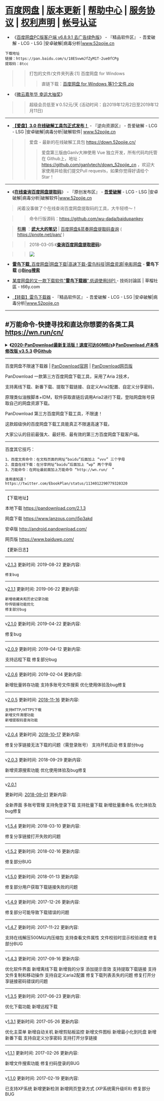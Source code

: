 # [百度网盘](https://yun.baidu.com/) | [版本更新](https://yun.baidu.com/disk/version) |  [帮助中心](https://yun.baidu.com/disk/help) | [服务协议](https://pan.baidu.com/disk/duty/) | [权利声明](http://yun.baidu.com/disk/privacy) | [帐号认证](https://pan.baidu.com/disk/certification)


- 《[百度网盘PC版客户端 v6.8.9.1 去广告绿色版](https://www.52pojie.cn/thread-1080291-1-1.html)》 - 『精品软件区』 - 吾爱破解 - LCG - LSG |安卓破解|病毒分析|www.52pojie.cn
```
下载地址  
链接：https://pan.baidu.com/s/18ESvwmJfZyM1T-2ue0fCPg
提取码：8tcc
```
>> 打包的文件/文件夹列表:[1] 百度网盘 for Windows
>>> 直链下载：[百度网盘 for Windows 等1个文件.zip](https://www.baidupcs.com/rest/2.0/pcs/file?method=batchdownload&app_id=250528&zipcontent=%7B%22fs_id%22%3A%5B%22621090388573816%22%5D%7D&sign=DCb740ccc5511e5e8fedcff06b081203:qLewAfa8tjXB4qpI1LzZKnx0st4%3D&uid=2734966932&time=1591407840&dp-logid=3627486447877969573&dp-callid=0&shareid=1396743377&vuk=2410181194&from_uk=2734966932)

- 《[微云嘉年华 幸运大抽奖](https://act.qzone.qq.com/vip/meteor/blockly/p/2607x8c16b?trace_detail=%7B%22appid%22%3A%22vab_qboss%22%2C%22ad_id%22%3A137839%7D)》  
>> 超级会员低至￥0.52元/天
>> (活动时间：自2019年12月2日至2019年12月11日)

------------------------------------------------------

- [**【爱盘】3.0 在线破解工具包正式发布！**](https://www.52pojie.cn/thread-811805-1-1.html) - 『逆向资源区』 - 吾爱破解 - LCG - LSG |安卓破解|病毒分析|破解软件| www.52pojie.cn  
>> 爱盘 - 最新的在线破解工具包 https://down.52pojie.cn/ 
>>> 爱盘第三版由Ganlv大神使用 Vue 独立开发，所有代码均托管在 Github上，地址：https://github.com/ganlvtech/down_52pojie_cn ，欢迎大家使用并给我们提交Pull requests，如果你觉得好请给个Star！

------------------------------------------------------

- 《[**在线查询百度网盘提取码**](https://www.52pojie.cn/forum.php?mod=viewthread&tid=920211&ctid=1767)》 - 『原创发布区』 - [**吾爱破解**](https://www.52pojie.cn/) - LCG - LSG |安卓破解|病毒分析|破解软件|www.52pojie.cn 
> 闲着没事做了个在线查询百度网盘提取码的工具，大牛轻喷～！

>> 命令行版源码：https://github.com/wu-dada/baidupankey

> [**引用**](https://github.com/taoste/Hello-World/tree/master/github/pnote.net) ：[**武大大的笔记**](https://pnote.net/) | [百度网盘&蓝奏网盘提取码查询](https://pnote.net/pan/)  ( https://pnote.net/pan/ )

>> 2018-03-05:《[**查询百度网盘提取密码**](https://pnote.net/cha-xun-bai-du-wang-pan-ti-qu-mi-ma/)》 

>> <img src="https://attach.52pojie.cn/forum/201904/04/000826yyepgkzytok77dt9.png"/>


- [**雷鸟下载**_百度网盘|网盘下载|高速下载-雷鸟科技|网盘资源|电影网盘](http://www.thunderbird.bar/) - **雷鸟下载**  @[**Bing搜索**](https://cn.bing.com/search?q=%E9%9B%B7%E9%B8%9F%E4%B8%8B%E8%BD%BD%E5%99%A8)

- [某度网盘的又一款下载软件"**雷鸟下载器**",低调使用[6P] ](https://t66y.com/htm_data/2007/7/4014071.html)- 技術討論區 | 草榴社區 - t66y.com

- [【转载】雷鸟下载器](https://www.52pojie.cn/thread-1222078-1-1.html) - 『精品软件区』 - 吾爱破解 - LCG - LSG |安卓破解|病毒分析|www.52pojie.cn

-----------------------------------------------------------

#万能命令-快捷寻找和直达你想要的各类工具 https://wn.run/cn/ 
-----------------------------------------------------------

<details>
    <summary>
     <b>《<a href="https://hoxis.github.io/PanDownload.html">2020-PanDownload最新复活版！速度可达60MB/s</a>》
        <a href="https://github.com/PanDownloadServer/Server/releases/tag/v3.5.3">PanDownload 卢本伟修改版 v3.5.3</a>
        @<a href="https://github.com/PanDownloadServer/Server/">Github</a></b>
     </summary> 
       <p>自从 PanDownload 被处理之后</p>
<p>一直没有超越它的可替代的应用出来</p>
<p>但是最近，竟然有人接盘了！</p>
<a id="more"></a>
<p>重新制作上线</p>
<p>推出了<strong>更加强劲的复活版</strong>！</p>
<p><img src="https://qiniu.ibetalife.com/picgo/20200904130444.png" alt></p>
<p>放张图，大家先感受下</p>
<p><strong>60MB/s！！！</strong></p>
<p><img src="https://qiniu.ibetalife.com/picgo/20200904125217.png" alt></p>
<p>我 TM 当场就惊呆了！</p>
<p>这也太猛了吧！</p>
<p><img src="https://qiniu.ibetalife.com/picgo/20200904125435.gif" alt="手中的菜都掉了"></p>
<p>该版本是<strong>卢本伟修改版</strong></p>
<p>哈哥表示不清楚是不是那个卢本伟</p>
<p><img src="https://qiniu.ibetalife.com/picgo/20200904125813.png" alt></p>
<p>反正这个版本很牛逼就是了！</p>
<h1><span id="软件特点">软件特点</span></h1><p>1、允许最高使用 <strong>1024 线程下载</strong></p>
<p>2、允许最高 <strong>32 任务同时下载</strong></p>
<p>3、修复 PanDownload <strong>全部</strong>功能</p>
<p>4、内置<strong>三大下载通道</strong></p>
<p>5、使用第三方提取码查询通道，<strong>自动填写提取码</strong></p>
<p>6、默认取消 PanDownload 的链接分享</p>
<p>7、较好的<strong>容灾</strong>处理（眼神暗示）</p>
<h1><span id="软件使用">软件使用</span></h1><p>1、下载相应压缩包</p>
<p>2、确认杀软没有删除解压出来的内容</p>
<p>3、双击运行 PanDownload.exe 即可，如果出什么错误，多开几次，试试管理员运行</p>
<p>4、若出现解决不了的错误，可去 Github 详谈</p>
<p>GitHub地址： <a href="https://github.com/PanDownloadServer/Server/" target="_blank" rel="noopener">https://github.com/PanDownloadServer/Server/</a></p>
<p>软件打开后</p>
<p>和之前的 PanDownload 几乎没有区别</p>
<p>仅仅是左上角的 title 做了修改</p>
<p><img src="https://qiniu.ibetalife.com/picgo/20200904130105.png" alt></p>
<p>另外下载时<strong>支持多个下载通道</strong></p>
<p><img src="https://qiniu.ibetalife.com/picgo/20200904130145.png" alt></p>
<p>1、伞兵一号通道：被限速账号使用，会有加速效果</p>
<p>2、伞兵二号通道：未被限速账号使用，不支持远程下载</p>
<p>3、伞兵三号通道：未被限速账号使用，支持远程下载</p>
<p>4、伞兵四号通道：被限速账号使用，可满速</p>
<p>下载资源时</p>
<p>基本都是维持在 10M 每秒的下载速度</p>
<p>如果你的宽带够大，下载速度会更快</p>
<h1><span id="说在后面">说在后面</span></h1><p>PanDownload 功能几乎都能使用</p>
<p>除了你们心心念的度盘搜</p>
<p>想了解 PanDownload 功能的</p>
<p>可以参考之前的文章：<a href="https://mp.weixin.qq.com/s/UdPf5CIfsrzILcnry-7vPA" target="_blank" rel="noopener">我TM用了假的PanDownload吧！</a></p>
<p>不知道这次能撑到什么时候</p>
<p>希望卢本伟安康</p>
<p>毕竟除了维护 PanDownload</p>
<p>还要打比赛呢</p>
</details>

-----------------------------------------------------------

百度网盘不限速下载器 | [PanDownload官网](https://pandownload.com/) | [PanDownload网页版](https://www.baiduwp.com/) 

PanDownload 一款第三方百度网盘下载工具，采用了Aria 2技术，

支持离线下载、新番下载、提取下载链接、自定义Aria2配置、自定义分享密码，

原理类似油猴脚本+IDM，软件获取直链后调用Aria2进行下载，登陆网盘账号获取自己的网盘资源下载。

PanDownload 第三方百度网盘下载工具，不限速！

这款超级快的百度网盘下载工具能真正不限速高速下载，

大家公认的目前最强大、最好用、最有效的第三方百度网盘下载客户端。

---------------------------------------------------------------

百度其它技巧：
```
1、百度文库命令：在文档页面的网址“baidu”后面加上 “vvv” 三个字母 
2、度盘在线下载：在分享网址“baidu”后面加上 “wp” 两个字母 
3、万能命令：在网址最前面加上万能命令 “http://wn.run/  ” 

谁用谁知道！
https://twitter.com/EbookPlan/status/1134012290779320320
```
---------------------------------------------------------------

【下载地址】

本地下载 https://pandownload.com/2.1.3

网盘下载 https://www.lanzous.com/i5p3akd

安卓版 http://android.pandownload.com/

网页版 https://www.baiduwp.com/

【更新日志】

----------

v[2.1.3](https://pandownload.com/2.1.3)
更新时间: 2019-08-22
更新内容:

    修复bug
    
----------

v[2.1.1](https://pandownload.com/2.1.1)
更新时间: 2019-06-22
更新内容:

    新增收藏夹和历史记录功能
    秒传链接功能优化
    修复部分bug

----------

v[2.1.0](https://pandownload.com/2.1.0)
更新时间: 2019-04-22
更新内容:

修复bug

----------

v[2.0.9](https://pandownload.com/2.0.9)
更新时间: 2019-04-12
更新内容:

支持远程下载
修复部分bug

----------

v[2.0.6](https://pandownload.com/2.0.6)
更新时间: 2019-02-04
更新内容:

新增批量转存功能
支持多账号文件搜索
优化使用体验及bug修复

----------

v[2.0.5](https://pandownload.com/2.0.5)
更新时间: [2018-11-16](https://www.lanzous.com/i2dwx4j)
更新内容:

    支持HTTP/HTTPS下载
    新增文件清理功能
    新增提取码查询功能
    
----------

v[2.0.4](https://pandownload.com/2.0.4)
更新时间: [2018-10-17](https://www.lanzous.com/i24ls9e)
更新内容:

修复分享链接无法下载的问题（需登录账号）
支持开机启动
修复部分bug

----------

v[2.0.3](https://pandownload.com/2.0.3)
更新时间: 2018-09-29
更新内容:

新增资源搜索功能
优化使用体验及bug修复

----------

v[2.0.1](https://pandownload.com/2.0.1)

更新时间: [2018-09-01](https://www.lanzous.com/i1s35uh)
更新内容:

全新界面
多账号管理
支持免登录下载
支持批量下载
新增批量重命名
优化体验及bug修复

----------

v[1.5.4](https://pandownload.com/1.5.4)
更新时间: 2018-03-10
更新内容:

修复分享链接打开失败的问题

----------

v[1.5.2](https://pandownload.com/1.5.2)
更新时间: 2018-02-16
更新内容:

修复部分BUG

----------

v[1.5.0](https://pandownload.com/1.5.0)
更新时间: 2018-01-13
更新内容:

修复部分用户获取下载链接失败的问题

----------

v[1.4.9](https://pandownload.com/1.4.9)
更新时间: 2017-12-26
更新内容:

修复部分可能导致下载错误的问题

----------

v[1.4.7](https://pandownload.com/1.4.7)
更新时间: 2017-11-22
更新内容:

支持在线解压500M以内压缩包
支持查看文件属性
文件校验时显示校验进度
修复部分BUG

----------

v[1.4.3](https://pandownload.com/1.4.3)
更新时间: 2017-09-16
更新内容:

优化软件界面
新增离线下载
新增我的分享
添加提示音效
支持提取下载链接
支持文件复制和移动操作
支持自定义aria2配置
修复下载列表丢失的问题
修复打开分享链接密码错误的问题

----------

v[1.3.5](https://pandownload.com/1.3.5)
更新时间: 2017-06-23
更新内容:

优化下载功能
新增远程下载

----------

v[1.3.1](https://pandownload.com/1.3.1)
更新时间: 2017-05-26
更新内容:

优化主菜单
新增自动关机
新增剪贴板监控
新增文件图标
新增最小化到托盘
新增新番下载
支持自定义分享密码
支持打开分享链接

----------

v[1.1.1](https://pandownload.com/1.1.1)
更新时间: 2017-02-26
更新内容:

新增文件搜索功能
修复扫码登录的BUG

----------

v[1.1.0](https://pandownload.com/1.1.0)
更新时间: 2017-02-19
更新内容:

已支持XP系统
新增更新检测
新增网页登录方式 (XP系统需升级IE8)
修复部分BUG
```
